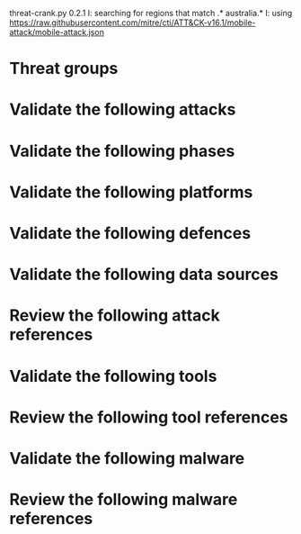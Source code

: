 threat-crank.py 0.2.1
I: searching for regions that match .* australia.*
I: using https://raw.githubusercontent.com/mitre/cti/ATT&CK-v16.1/mobile-attack/mobile-attack.json
# Threat groups


# Validate the following attacks


# Validate the following phases


# Validate the following platforms


# Validate the following defences


# Validate the following data sources


# Review the following attack references


# Validate the following tools


# Review the following tool references


# Validate the following malware


# Review the following malware references


